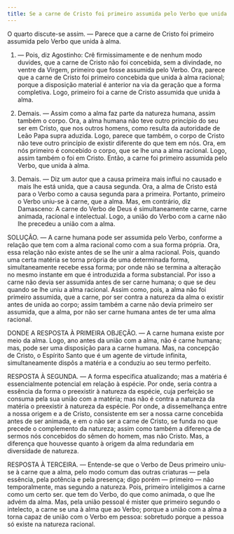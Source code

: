 ```yaml
---
title: Se a carne de Cristo foi primeiro assumida pelo Verbo que unida à alma
---
```


O quarto discute-se assim. — Parece que a carne de Cristo foi primeiro assumida pelo Verbo que unida à alma.  

1. — Pois, diz Agostinho: Crê firmissimamente e de nenhum modo duvides, que a carne de Cristo não foi concebida, sem a divindade, no ventre da Virgem, primeiro que fosse assumida pelo Verbo. Ora, parece que a carne de Cristo foi primeiro concebida que unida à alma racional; porque a disposição material é anterior na via da geração que a forma completiva. Logo, primeiro foi a carne de Cristo assumida que unida à alma.  

2. Demais. — Assim como a alma faz parte da natureza humana, assim também o corpo. Ora, a alma humana não teve outro princípio do seu ser em Cristo, que nos outros homens, como resulta da autoridade de Leão Papa supra aduzida. Logo, parece que também, o corpo de Cristo não teve outro princípio de existir diferente do que tem em nós. Ora, em nós primeiro é concebido o corpo, que se lhe una a alma racional. Logo, assim também o foi em Cristo. Então, a carne foi primeiro assumida pelo Verbo, que unida à alma.   

3. Demais. — Diz um autor que a causa primeira mais influi no causado e mais lhe está unida, que a causa segunda. Ora, a alma de Cristo está para o Verbo como a causa segunda para a primeira. Portanto, primeiro o Verbo uniu-se à carne, que a alma.  Mas, em contrário, diz Damasceno: A carne do Verbo de Deus é simultaneamente carne, carne animada, racional e intelectual. Logo, a união do Verbo com a carne não lhe precedeu a união com a alma.  

SOLUÇÃO. — A carne humana pode ser assumida pelo Verbo, conforme a relação que tem com a alma racional como com a sua forma própria. Ora, essa relação não existe antes de se lhe unir a alma racional. Pois, quando uma certa matéria se torna própria de uma determinada forma, simultaneamente recebe essa forma; por onde não se termina a alteração no mesmo instante em que é introduzida a forma substancial. Por isso a carne não devia ser assumida antes de ser carne humana; o que se deu quando se lhe uniu a alma racional. Assim como, pois, a alma não foi primeiro assumida, que a carne, por ser contra a natureza da alma o existir antes de unida ao corpo; assim também a carne não devia primeiro ser assumida, que a alma, por não ser carne humana antes de ter uma alma racional.  

DONDE A RESPOSTA À PRIMEIRA OBJEÇÃO. — A carne humana existe por meio da alma. Logo, ano antes da união com a alma, não é carne humana; mas, pode ser uma disposição para a carne humana. Mas, na concepção de Cristo, o Espírito Santo que é um agente de virtude infinita, simultaneamente dispôs a matéria e a conduziu ao seu termo perfeito.  

RESPOSTA À SEGUNDA. — A forma especifica atualizando; mas a matéria é essencialmente potencial em relação à espécie. Por onde, seria contra a essência da forma o preexistir à natureza da espécie, cuja perfeição se consuma pela sua união com a matéria; mas não é contra a natureza da matéria o preexistir à natureza da espécie. Por onde, a dissemelhança entre a nossa origem e a de Cristo, consistente em ser a nossa carne concebida antes de ser animada, e em o não ser a carne de Cristo, se funda no que precede o complemento da natureza; assim como também a diferença de sermos nós concebidos do sêmen do homem, mas não Cristo. Mas, a diferença que houvesse quanto à origem da alma redundaria em diversidade de natureza.  

RESPOSTA À TERCEIRA. — Entende-se que o Verbo de Deus primeiro uniu-se à carne que a alma, pelo modo comum das outras criaturas — pela essência, pela potência e pela presença; digo porém — primeiro — não temporalmente, mas segundo a natureza. Pois, primeiro inteligimos a carne como um certo ser. que tem do Verbo, do que como animada, o que lhe advém da alma. Mas, pela união pessoal é mister que primeiro segundo o intelecto, a carne se una à alma que ao Verbo; porque a união com a alma a torna capaz de união com o Verbo em pessoa: sobretudo porque a pessoa só existe na natureza racional.